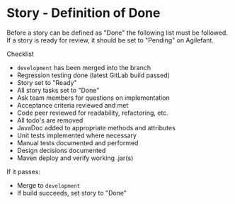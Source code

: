 # Story - Definition of Done
Before a story can be defined as "Done" the following list must be followed. 
If a story is ready for review, it should be set to "Pending" on Agilefant.
  
Checklist

- `development` has been merged into the branch
- Regression testing done (latest GitLab build passed)
- Story set to "Ready"
- All story tasks set to "Done"
- Ask team members for questions on implementation
- Acceptance criteria reviewed and met
- Code peer reviewed for readability, refactoring, etc.
- All todo's are removed
- JavaDoc added to appropriate methods and attributes
- Unit tests implemented where necessary
- Manual tests documented and performed
- Design decisions documented
- Maven deploy and verify working .jar(s)

If it passes:

- Merge to `development`
- If build succeeds, set story to "Done"
